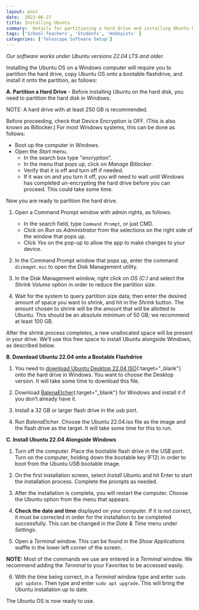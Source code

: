 ```yaml
---
layout: post
date:  2023-06-27
title: Installing Ubuntu
summary:  Details for partitioning a hard drive and installing Ubuntu OS on a Windows computer
tags: ['School-Teachers', 'Students', 'Hobbyists' ]
categories: ['Telescope Software Setup']
---
```


  *Our software works under Ubuntu versions 22.04 LTS and older.*

Installing the Ubuntu OS on a Windows computer will require you to partition the hard drive, copy Ubuntu OS onto a bootable flashdrive, and install it onto the partition, as follows:

**A. Partition a Hard Drive** - Before installing Ubuntu on the hard disk, you need to partition the hard disk in Windows.

   NOTE: A hard drive with at least 250 GB is recommended.
   
   Before proceeding, check that Device Encryption is OFF. (This is also known as Bitlocker.) For most Windows systems, this can be done as follows:
   * Boot up the computer in Windows.
   * Open the *Start* menu.
      * In the search box type "encryption".
      * In the menu that pops up, click on *Manage Bitlocker*.
      * Verify that it is off and turn off if needed.
      * If it was on and you turn it off, you will need to wait until Windows has completed un-encrypting the hard drive before you can proceed. This could take some time.

   Now you are ready to partition the hard drive.
   
   1. Open a Command Prompt window with admin rights, as follows:
         - In the search field, type `Command Prompt`, or just CMD.
         - Click on *Run as Administrator* from the selections on the right side of the window that pops up.
         - Click *Yes* on the pop-up to allow the app to make changes to your device.
         
   2. In the Command Prompt window that pops up, enter the command `diskmgmt.msc` to open the Disk Management utility.

   3. In the Disk Management window, right click on *OS (C:)* and select the *Shrink Volume* option in order to reduce the partition size.

   4. Wait for the system to query partition size data; then enter the desired amount of space you want to shrink, and hit in the *Shrink* button. The amount chosen to shrink will be the amount that will be allotted to Ubuntu. This should be an absolute minimum of 50 GB; we recommend at least 100 GB.
      
   After the shrink process completes, a new unallocated space will be present in your drive. We’ll use this free space to install Ubuntu alongside Windows, as described below. 

**B. Download Ubuntu 22.04 onto a Bootable Flashdrive**

   1. You need to [download Ubuntu Desktop 22.04 ISO](http://releases.ubuntu.com/22.04/){:target="_blank"} onto the hard drive in Windows. You want to choose the Desktop version. It will take some time to download this file.
      
   2. Download [BalenaEtcher](https://etcher.balena.io/){:target="_blank"} for Windows and install it if you don’t already have it.

   3. Install a 32 GB or larger flash drive in the usb port.
   
   4. Run *BalenaEtcher*. Choose the Ubuntu 22.04.iso file as the image and the flash drive as the target. It will take some time for this to run.
     
**C. Install Ubuntu 22.04 Alongside Windows**

   1. Turn off the computer. Place the bootable flash drive in the USB port. Turn on the computer, holding down the bootable key (F12) in order to boot from the Ubuntu USB bootable image.

   2. On the first installation screen, select *Install Ubuntu* and hit Enter to start the installation process. Complete the prompts as needed.

   3. After the installation is complete, you will restart the computer. Choose the Ubuntu option from the menu that appears.

   4.  **Check the date and time** displayed on your computer. If it is not correct, it must be corrected in order for the installation to be completed successfully. This can be changed in the *Date & Time* menu under *Settings*.

   5. Open a *Terminal* window. This can be found in the *Show Applications* waffle in the lower left corner of the screen.

**NOTE:** Most of the commands we use are entered in a *Terminal* window. We recommend adding the *Terminal* to your Favorites to be accessed easily.
   
   6. With the time being correct, in a *Terminal* window type and enter `sudo apt update`. Then type and enter `sudo apt upgrade`. This will bring the Ubuntu installation up to date.

 The Ubuntu OS is now ready to use.
